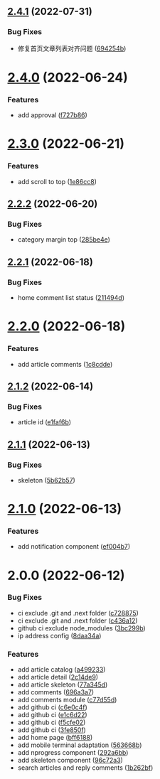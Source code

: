 ## [2.4.1](https://github.com/wujihua118/blog-website/compare/v2.4.0...v2.4.1) (2022-07-31)


### Bug Fixes

* 修复首页文章列表对齐问题 ([694254b](https://github.com/wujihua118/blog-website/commit/694254b4b16decb1d7b10643ef6b3cf8a0c952bf))

# [2.4.0](https://github.com/wujihua118/blog-website/compare/v2.3.0...v2.4.0) (2022-06-24)


### Features

* add approval ([f727b86](https://github.com/wujihua118/blog-website/commit/f727b8657115ce0338c696c2e699387e62757697))

# [2.3.0](https://github.com/wujihua118/blog-website/compare/v2.2.2...v2.3.0) (2022-06-21)


### Features

* add scroll to top ([1e86cc8](https://github.com/wujihua118/blog-website/commit/1e86cc8159f7b44b010375502ed66c564c7f33f2))

## [2.2.2](https://github.com/wujihua118/blog-website/compare/v2.2.1...v2.2.2) (2022-06-20)


### Bug Fixes

* category margin top ([285be4e](https://github.com/wujihua118/blog-website/commit/285be4ece5d2ac77f71077f73d748cd6f6a98ae4))

## [2.2.1](https://github.com/wujihua118/blog-website/compare/v2.2.0...v2.2.1) (2022-06-18)


### Bug Fixes

* home comment list status ([211494d](https://github.com/wujihua118/blog-website/commit/211494dd8863ef942da7c0dc8170552eca08c6e4))

# [2.2.0](https://github.com/wujihua118/blog-website/compare/v2.1.2...v2.2.0) (2022-06-18)


### Features

* add article comments ([1c8cdde](https://github.com/wujihua118/blog-website/commit/1c8cdde8efafdc545139288f0329197facb133b1))

## [2.1.2](https://github.com/wujihua118/blog-website/compare/v2.1.1...v2.1.2) (2022-06-14)


### Bug Fixes

* article id ([e1faf6b](https://github.com/wujihua118/blog-website/commit/e1faf6bf4226d6527f0c7189f06d020832f6c1ea))

## [2.1.1](https://github.com/wujihua118/blog-website/compare/v2.1.0...v2.1.1) (2022-06-13)


### Bug Fixes

* skeleton ([5b62b57](https://github.com/wujihua118/blog-website/commit/5b62b579ab08e0856848c5f8cb4e3415de85f971))

# [2.1.0](https://github.com/wujihua118/blog-website/compare/v2.0.0...v2.1.0) (2022-06-13)


### Features

* add notification component ([ef004b7](https://github.com/wujihua118/blog-website/commit/ef004b7f60f4391859d9940c96b354920647fe6a))

# 2.0.0 (2022-06-12)


### Bug Fixes

* ci exclude .git and .next folder ([c728875](https://github.com/wujihua118/blog-website/commit/c7288754669ddada4157858e4804782063236aee))
* ci exclude .git and .next folder ([c436a12](https://github.com/wujihua118/blog-website/commit/c436a1288efe4eccbb74e34f91d57cf07f5dbbcd))
* github ci exclude node_modules ([3bc299b](https://github.com/wujihua118/blog-website/commit/3bc299b6d67b4ce4de7604b4521bbf5ee1111fc7))
* ip address config ([8daa34a](https://github.com/wujihua118/blog-website/commit/8daa34a18dea8d45fa30a4a190cc3b18bbb21091))


### Features

* add article catalog ([a499233](https://github.com/wujihua118/blog-website/commit/a499233ce7eee82fb0f8deeaffc3c39665c00057))
* add article detail ([2c14de9](https://github.com/wujihua118/blog-website/commit/2c14de946bdee3dc51778bb6f5a21c1ed8e35288))
* add article skeleton ([77a345d](https://github.com/wujihua118/blog-website/commit/77a345d44e3e634b68b8401722c89ae359dd0869))
* add comments ([696a3a7](https://github.com/wujihua118/blog-website/commit/696a3a704c9a9048d8b0da013245269975431f85))
* add comments module ([c77d55d](https://github.com/wujihua118/blog-website/commit/c77d55db82588c1124066edcf6166f0c7883103e))
* add github ci ([c6e0c4f](https://github.com/wujihua118/blog-website/commit/c6e0c4f8c487f2d90a0c55eaa3ecdd00a3496b71))
* add github ci ([e1c6d22](https://github.com/wujihua118/blog-website/commit/e1c6d22c71ec6b257f1d03cec07e7ffb9c8afa34))
* add github ci ([f5cfe02](https://github.com/wujihua118/blog-website/commit/f5cfe02fe12afd6ab30c440696ca3c28382cf77d))
* add github ci ([3fe850f](https://github.com/wujihua118/blog-website/commit/3fe850f089f59f987e6ec677bd96cfbcbd98372c))
* add home page ([bff6188](https://github.com/wujihua118/blog-website/commit/bff6188da41a1daa03e0c5bb96263f42e7e732c4))
* add mobile terminal adaptation ([563668b](https://github.com/wujihua118/blog-website/commit/563668b7d09fbbe83a53a35d7e6d23377e941975))
* add nprogress component ([292a6bb](https://github.com/wujihua118/blog-website/commit/292a6bbde7d7130ae19c81751a6cf9dbb807c91c))
* add skeleton component ([96c72a3](https://github.com/wujihua118/blog-website/commit/96c72a3534024a5c5412a87e7476f871f9bbde8b))
* search articles and reply comments ([1b262bf](https://github.com/wujihua118/blog-website/commit/1b262bfb22f80f34f47baa10b3a2e12ebaaf62d4))
